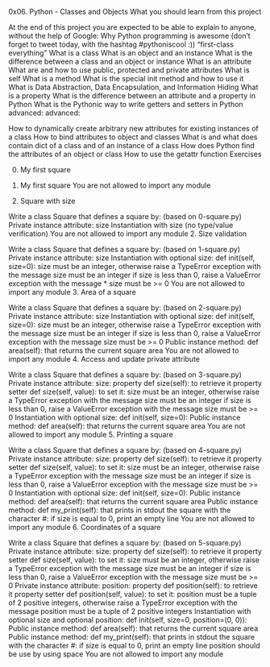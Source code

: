 0x06. Python - Classes and Objects
What you should learn from this project

   At the end of this project you are expected to be able to
   explain to anyone, without the help of Google:
Why Python programming is awesome (don’t forget to tweet today, with the hashtag #pythoniscool :))
“first-class everything”
What is a class
What is an object and an instance
What is the difference between a class and an object or instance
What is an attribute
What are and how to use public, protected and private attributes
What is self
What is a method
What is the special init method and how to use it
What is Data Abstraction, Data Encapsulation, and Information Hiding
What is a property
What is the difference between an attribute and a property in Python
What is the Pythonic way to write getters and setters in Python
advanced:
advanced:

How to dynamically create arbitrary new attributes for existing instances of a class
How to bind attributes to object and classes
What is and what does contain dict of a class and of an instance of a class
How does Python find the attributes of an object or class
How to use the getattr function
Exercises

0. My first square

 0. My first square
You are not allowed to import any module
1. Square with size

 Write a class Square that defines a square by:
 (based on 0-square.py)
Private instance attribute: size
Instantiation with size (no type/value verification)
You are not allowed to import any module
2. Size validation

 Write a class Square that defines a square by:
 (based on 1-square.py)
Private instance attribute: size
Instantiation with optional size: def init(self, size=0):
size must be an integer, otherwise raise a TypeError exception with the message size must be an integer
if size is less than 0, raise a ValueError exception with the message * size must be >= 0
You are not allowed to import any module
3. Area of a square

 Write a class Square that defines a square by:
 (based on 2-square.py)
Private instance attribute: size
Instantiation with optional size: def init(self, size=0):
size must be an integer, otherwise raise a TypeError exception with the message size must be an integer
if size is less than 0, raise a ValueError exception with the message size must be >= 0
Public instance method: def area(self): that returns the current square area
You are not allowed to import any module
4. Access and update private attribute

 Write a class Square that defines a square by:
 (based on 3-square.py)
Private instance attribute: size:
property def size(self): to retrieve it
property setter def size(self, value): to set it:
size must be an integer, otherwise raise a TypeError exception with the message size must be an integer
if size is less than 0, raise a ValueError exception with the message size must be >= 0
Instantiation with optional size: def init(self, size=0):
Public instance method: def area(self): that returns the current square area
You are not allowed to import any module
5. Printing a square

 Write a class Square that defines a square by:
 (based on 4-square.py)
Private instance attribute: size:
property def size(self): to retrieve it
property setter def size(self, value): to set it:
size must be an integer, otherwise raise a TypeError exception with the message size must be an integer
if size is less than 0, raise a ValueError exception with the message size must be >= 0
Instantiation with optional size: def init(self, size=0):
Public instance method: def area(self): that returns the current square area
Public instance method: def my_print(self): that prints in stdout the square with the character #:
if size is equal to 0, print an empty line
You are not allowed to import any module
6. Coordinates of a square

 Write a class Square that defines a square by:
 (based on 5-square.py)
Private instance attribute: size:
property def size(self): to retrieve it
property setter def size(self, value): to set it:
size must be an integer, otherwise raise a TypeError exception with the message size must be an integer
if size is less than 0, raise a ValueError exception with the message size must be >= 0
Private instance attribute: position:
property def position(self): to retrieve it
property setter def position(self, value): to set it:
position must be a tuple of 2 positive integers, otherwise raise a TypeError exception with the message position must be a tuple of 2 positive integers
Instantiation with optional size and optional position: def init(self, size=0, position=(0, 0)):
Public instance method: def area(self): that returns the current square area
Public instance method: def my_print(self): that prints in stdout the square with the character #:
if size is equal to 0, print an empty line
position should be use by using space
You are not allowed to import any module
